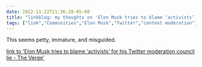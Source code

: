 ---date: 2022-11-22T21:36:28-05:00title: "linkblog: my thoughts on 'Elon Musk tries to blame ‘activists’ for his Twitter moderation council lie - The Verge'"tags: ["link","Communities","Elon Musk","Twitter","content moderation"]---This seems petty, immature, and misguided.   [link to 'Elon Musk tries to blame ‘activists’ for his Twitter moderation council lie - The Verge'](https://www.theverge.com/2022/11/22/23474381/elon-musk-twitter-moderation-council-activist-promise)